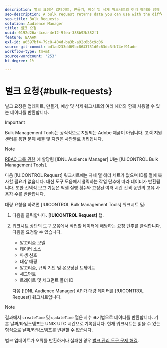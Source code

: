 ```yaml
---
description: 벌크 요청은 업데이트, 만들기, 예상 및 삭제 워크시트의 여러 헤더와 함께 사용할 수 있는 데이터를 반환합니다.
seo-description: A bulk request returns data you can use with the different headers in the Update, Create, Estimate, and Delete worksheets.
seo-title: Bulk Requests
solution: Audience Manager
title: 벌크 요청
uuid: 0192d26a-4cea-4e12-9fea-388b92b382f1
feature: BAAAM
exl-id: a0597bf4-79c8-404d-ba3b-a92c6b5c9c06
source-git-commit: bd1ad233dd69bc8683731d0c63dc3fb74ef91ade
workflow-type: tm+mt
source-wordcount: '253'
ht-degree: 1%

---
```


# 벌크 요청{#bulk-requests}

벌크 요청은 업데이트, 만들기, 예상 및 삭제 워크시트의 여러 헤더와 함께 사용할 수 있는 데이터를 반환합니다.

>[!IMPORTANT]
>
>Bulk Management Tools는 공식적으로 지원되는 Adobe 제품이 아닙니다. 고객 지원 센터를 통한 문제 해결 및 지원은 사안별로 처리됩니다.

<!-- 

t_bulk_requests.xml

 -->

>[!NOTE]
>
>[RBAC 그룹 권한](../../features/administration/administration-overview.md) 에 할당됨 [!DNL Audience Manager] UI는 [!UICONTROL Bulk Management Tools].

다음 [!UICONTROL Request] 워크시트에는 자체 열 헤더 세트가 없으며 ID를 열에 복사할 필요가 없습니다. 대신 도구 모음에서 클릭하는 작업 단추에 따라 데이터가 반환됩니다. 또한 선택적 보고 기능은 픽셀 실행 횟수와 고정된 여러 시간 간격 동안의 고유 사용자 수를 반환합니다.

대량 요청을 하려면 [!UICONTROL Bulk Management Tools] 워크시트 및:

1. 다음을 클릭합니다. **[!UICONTROL Request]** 탭.
2. 워크시트 상단의 도구 모음에서 작업할 데이터에 해당하는 요청 단추를 클릭합니다. 다음을 요청할 수 있습니다.

   * 알고리즘 모델
   * 데이터 소스
   * 파생 신호
   * 대상 매핑
   * 알고리즘, 규칙 기반 및 온보딩된 트레이트
   * 세그먼트
   * 트레이트 및 세그먼트 폴더 ID

   다음 [!DNL Audience Manager] API가 대량 데이터를 [!UICONTROL Request] 워크시트입니다.

>[!NOTE]
>
>결과에서 `createTime` 및 `updateTime` 열은 지수 표기법으로 데이터를 반환합니다. 기본 날짜/타임스탬프는 UNIX UTC 시간으로 기록됩니다. 현재 워크시트는 읽을 수 있는 형식으로 날짜/타임스탬프를 반환할 수 없습니다.

벌크 업데이트가 오류를 반환하거나 실패한 경우 [벌크 관리 도구 문제 해결](../../reference/bulk-management-tools/bulk-troubleshooting.md).
